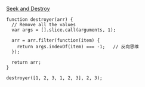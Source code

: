 [Seek and Destroy](https://www.freecodecamp.com/challenges/seek-and-destroy)

    function destroyer(arr) {
      // Remove all the values
      var args = [].slice.call(arguments, 1);
    
      arr = arr.filter(function(item) {
      	return args.indexOf(item) === -1;   // 反向思维
      });
      
      return arr;
    }
    
    destroyer([1, 2, 3, 1, 2, 3], 2, 3);